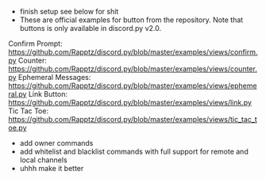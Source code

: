 - finish setup see below for shit
- These are official examples for button from the repository. Note that buttons is only available in discord.py v2.0.

Confirm Prompt: https://github.com/Rapptz/discord.py/blob/master/examples/views/confirm.py
Counter: https://github.com/Rapptz/discord.py/blob/master/examples/views/counter.py
Ephemeral Messages: https://github.com/Rapptz/discord.py/blob/master/examples/views/ephemeral.py
Link Button: https://github.com/Rapptz/discord.py/blob/master/examples/views/link.py
Tic Tac Toe: https://github.com/Rapptz/discord.py/blob/master/examples/views/tic_tac_toe.py
- add owner commands
- add whitelist and blacklist commands with full support for remote and local channels
- uhhh make it better